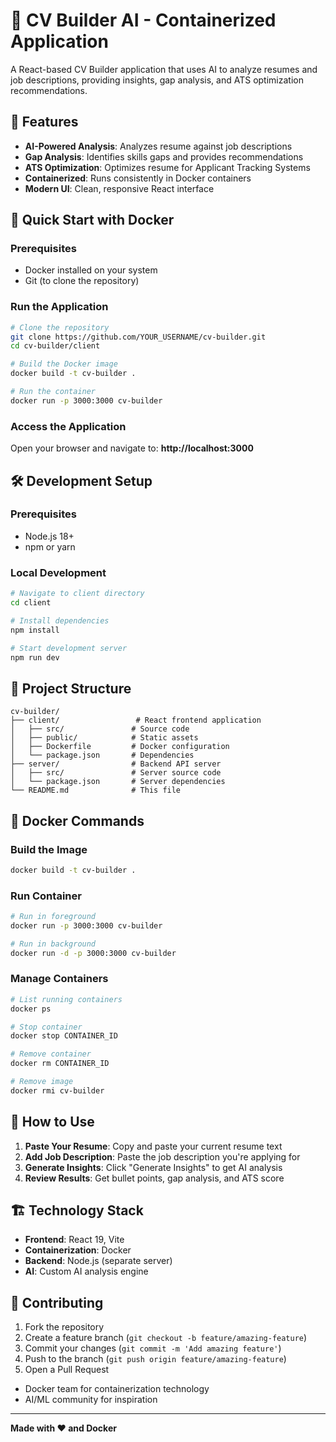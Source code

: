 # 🎯 CV Builder AI - Containerized Application

A React-based CV Builder application that uses AI to analyze resumes and job descriptions, providing insights, gap analysis, and ATS optimization recommendations.

## 🚀 Features

- **AI-Powered Analysis**: Analyzes resume against job descriptions
- **Gap Analysis**: Identifies skills gaps and provides recommendations
- **ATS Optimization**: Optimizes resume for Applicant Tracking Systems
- **Containerized**: Runs consistently in Docker containers
- **Modern UI**: Clean, responsive React interface

## 🐳 Quick Start with Docker

### Prerequisites
- Docker installed on your system
- Git (to clone the repository)

### Run the Application

```bash
# Clone the repository
git clone https://github.com/YOUR_USERNAME/cv-builder.git
cd cv-builder/client

# Build the Docker image
docker build -t cv-builder .

# Run the container
docker run -p 3000:3000 cv-builder
```

### Access the Application
Open your browser and navigate to: **http://localhost:3000**

## 🛠️ Development Setup

### Prerequisites
- Node.js 18+
- npm or yarn

### Local Development

```bash
# Navigate to client directory
cd client

# Install dependencies
npm install

# Start development server
npm run dev
```

## 📁 Project Structure

```
cv-builder/
├── client/                 # React frontend application
│   ├── src/               # Source code
│   ├── public/            # Static assets
│   ├── Dockerfile         # Docker configuration
│   └── package.json       # Dependencies
├── server/                # Backend API server
│   ├── src/               # Server source code
│   └── package.json       # Server dependencies
└── README.md              # This file
```

## 🔧 Docker Commands

### Build the Image
```bash
docker build -t cv-builder .
```

### Run Container
```bash
# Run in foreground
docker run -p 3000:3000 cv-builder

# Run in background
docker run -d -p 3000:3000 cv-builder
```

### Manage Containers
```bash
# List running containers
docker ps

# Stop container
docker stop CONTAINER_ID

# Remove container
docker rm CONTAINER_ID

# Remove image
docker rmi cv-builder
```

## 🎯 How to Use

1. **Paste Your Resume**: Copy and paste your current resume text
2. **Add Job Description**: Paste the job description you're applying for
3. **Generate Insights**: Click "Generate Insights" to get AI analysis
4. **Review Results**: Get bullet points, gap analysis, and ATS score

## 🏗️ Technology Stack

- **Frontend**: React 19, Vite
- **Containerization**: Docker
- **Backend**: Node.js (separate server)
- **AI**: Custom AI analysis engine

## 🤝 Contributing

1. Fork the repository
2. Create a feature branch (`git checkout -b feature/amazing-feature`)
3. Commit your changes (`git commit -m 'Add amazing feature'`)
4. Push to the branch (`git push origin feature/amazing-feature`)
5. Open a Pull Request



- Docker team for containerization technology
- AI/ML community for inspiration

---

**Made with ❤️ and Docker**
